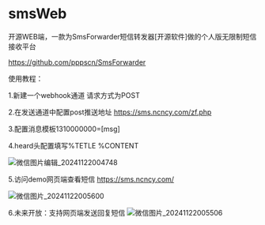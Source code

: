 # smsWeb
开源WEB端，一款为SmsForwarder短信转发器[开源软件]做的个人版无限制短信接收平台

https://github.com/pppscn/SmsForwarder

使用教程：

1.新建一个webhook通道 请求方式为POST

2.在发送通道中配置post推送地址 https://sms.ncncy.com/zf.php

3.配置消息模板1310000000=[msg]

4.heard头配置填写%TETLE  %CONTENT

![微信图片编辑_20241122004748](https://github.com/user-attachments/assets/9be0c8db-4289-4bfd-8751-da5b4b291ad5)

5.访问demo网页端查看短信 https://sms.ncncy.com/

![微信图片_20241122005600](https://github.com/user-attachments/assets/174db592-eb83-4f64-bd97-8d8fe0f90538)

6.未来开放：支持网页端发送回复短信
![微信图片_20241122005506](https://github.com/user-attachments/assets/16519a0b-c46e-40b0-abd5-abaf27cb0544)

